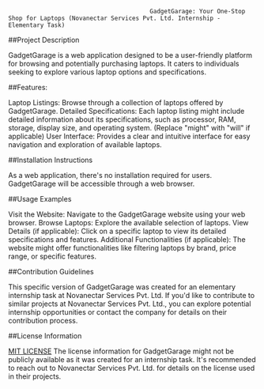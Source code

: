                                             GadgetGarage: Your One-Stop Shop for Laptops (Novanectar Services Pvt. Ltd. Internship - Elementary Task)

                                            
##Project Description

GadgetGarage is a web application designed to be a user-friendly platform for browsing and potentially purchasing laptops. It caters to individuals seeking to explore various laptop options and specifications.

##Features:

Laptop Listings: Browse through a collection of laptops offered by GadgetGarage.
Detailed Specifications: Each laptop listing might include detailed information about its specifications, such as processor, RAM, storage, display size, and operating system. (Replace "might" with "will" if applicable)
User Interface: Provides a clear and intuitive interface for easy navigation and exploration of available laptops.


##Installation Instructions

As a web application, there's no installation required for users. GadgetGarage will be accessible through a web browser.

##Usage Examples

Visit the Website: Navigate to the GadgetGarage website using your web browser.
Browse Laptops: Explore the available selection of laptops.
View Details (if applicable): Click on a specific laptop to view its detailed specifications and features.
Additional Functionalities (if applicable): The website might offer functionalities like filtering laptops by brand, price range, or specific features.


##Contribution Guidelines

This specific version of GadgetGarage was created for an elementary internship task at Novanectar Services Pvt. Ltd. If you'd like to contribute to similar projects at Novanectar Services Pvt. Ltd., you can explore potential internship opportunities or contact the company for details on their contribution process.

##License Information


[MIT LICENSE](LICENSE)
The license information for GadgetGarage might not be publicly available as it was created for an internship task. It's recommended to reach out to Novanectar Services Pvt. Ltd. for details on the license used in their projects.
